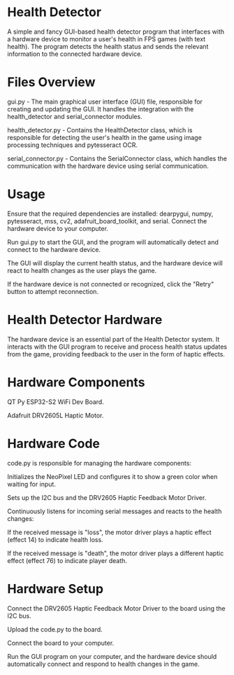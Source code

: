 # Health Detector
A simple and fancy GUI-based health detector program that interfaces with a hardware device to monitor a user's health in FPS games (with text health). The program detects the health status and sends the relevant information to the connected hardware device.

# Files Overview

gui.py - The main graphical user interface (GUI) file, responsible for creating and updating the GUI. It handles the integration with the health_detector and serial_connector modules.

health_detector.py - Contains the HealthDetector class, which is responsible for detecting the user's health in the game using image processing techniques and pytesseract OCR.

serial_connector.py - Contains the SerialConnector class, which handles the communication with the hardware device using serial communication.

# Usage

Ensure that the required dependencies are installed: dearpygui, numpy, pytesseract, mss, cv2, adafruit_board_toolkit, and serial.
Connect the hardware device to your computer.

Run gui.py to start the GUI, and the program will automatically detect and connect to the hardware device.

The GUI will display the current health status, and the hardware device will react to health changes as the user plays the game.

If the hardware device is not connected or recognized, click the "Retry" button to attempt reconnection.


# Health Detector Hardware

The hardware device is an essential part of the Health Detector system. It interacts with the GUI program to receive and process health status updates from the game, providing feedback to the user in the form of haptic effects.

# Hardware Components

QT Py ESP32-S2 WiFi Dev Board.

Adafruit DRV2605L Haptic Motor.

# Hardware Code

code.py is responsible for managing the hardware components:

Initializes the NeoPixel LED and configures it to show a green color when waiting for input.

Sets up the I2C bus and the DRV2605 Haptic Feedback Motor Driver.

Continuously listens for incoming serial messages and reacts to the health changes:

If the received message is "loss", the motor driver plays a haptic effect (effect 14) to indicate health loss.

If the received message is "death", the motor driver plays a different haptic effect (effect 76) to indicate player death.

# Hardware Setup

Connect the DRV2605 Haptic Feedback Motor Driver to the board using the I2C bus.

Upload the code.py to the board.

Connect the board to your computer.

Run the GUI program on your computer, and the hardware device should automatically connect and respond to health changes in the game.

